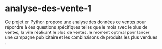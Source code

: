 # analyse-des-vente-1
Ce projet en Python propose une analyse des données de ventes pour répondre à des questions spécifiques telles que le mois avec le plus de ventes, la ville réalisant le plus de ventes, le moment optimal pour lancer une campagne publicitaire et les combinaisons de produits les plus vendues . 
